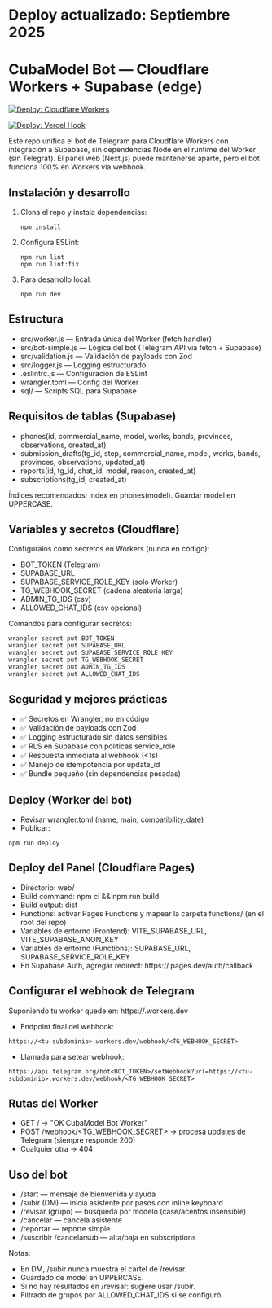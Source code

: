 # Deploy actualizado: Septiembre 2025
# CubaModel Bot — Cloudflare Workers + Supabase (edge)

[![Deploy: Cloudflare Workers](https://github.com/devmaikelrm/BotModerno/actions/workflows/cloudflare-deploy.yml/badge.svg?branch=main)](https://github.com/devmaikelrm/BotModerno/actions/workflows/cloudflare-deploy.yml)
<!-- Cloudflare Pages disabled
[![Deploy: Cloudflare Pages](https://github.com/devmaikelrm/BotModerno/actions/workflows/deploy.yml/badge.svg?branch=main)](https://github.com/devmaikelrm/BotModerno/actions/workflows/deploy.yml)
-->
[![Deploy: Vercel Hook](https://github.com/devmaikelrm/BotModerno/actions/workflows/vercel-deploy.yml/badge.svg?branch=main)](https://github.com/devmaikelrm/BotModerno/actions/workflows/vercel-deploy.yml)

Este repo unifica el bot de Telegram para Cloudflare Workers con integración a Supabase, sin dependencias Node en el runtime del Worker (sin Telegraf). El panel web (Next.js) puede mantenerse aparte, pero el bot funciona 100% en Workers vía webhook.

## Instalación y desarrollo

1. Clona el repo y instala dependencias:
   ```
   npm install
   ```

2. Configura ESLint:
   ```
   npm run lint
   npm run lint:fix
   ```

3. Para desarrollo local:
   ```
   npm run dev
   ```

## Estructura
- src/worker.js — Entrada única del Worker (fetch handler)
- src/bot-simple.js — Lógica del bot (Telegram API via fetch + Supabase)
- src/validation.js — Validación de payloads con Zod
- src/logger.js — Logging estructurado
- .eslintrc.js — Configuración de ESLint
- wrangler.toml — Config del Worker
- sql/ — Scripts SQL para Supabase

## Requisitos de tablas (Supabase)
- phones(id, commercial_name, model, works, bands, provinces, observations, created_at)
- submission_drafts(tg_id, step, commercial_name, model, works, bands, provinces, observations, updated_at)
- reports(id, tg_id, chat_id, model, reason, created_at)
- subscriptions(tg_id, created_at)

Índices recomendados: index en phones(model). Guardar model en UPPERCASE.

## Variables y secretos (Cloudflare)
Configúralos como secretos en Workers (nunca en código):
- BOT_TOKEN (Telegram)
- SUPABASE_URL
- SUPABASE_SERVICE_ROLE_KEY (solo Worker)
- TG_WEBHOOK_SECRET (cadena aleatoria larga)
- ADMIN_TG_IDS (csv)
- ALLOWED_CHAT_IDS (csv opcional)

Comandos para configurar secretos:
```
wrangler secret put BOT_TOKEN
wrangler secret put SUPABASE_URL
wrangler secret put SUPABASE_SERVICE_ROLE_KEY
wrangler secret put TG_WEBHOOK_SECRET
wrangler secret put ADMIN_TG_IDS
wrangler secret put ALLOWED_CHAT_IDS
```

## Seguridad y mejores prácticas
- ✅ Secretos en Wrangler, no en código
- ✅ Validación de payloads con Zod
- ✅ Logging estructurado sin datos sensibles
- ✅ RLS en Supabase con políticas service_role
- ✅ Respuesta inmediata al webhook (<1s)
- ✅ Manejo de idempotencia por update_id
- ✅ Bundle pequeño (sin dependencias pesadas)

## Deploy (Worker del bot)
- Revisar wrangler.toml (name, main, compatibility_date)
- Publicar:
```
npm run deploy
```

## Deploy del Panel (Cloudflare Pages)
- Directorio: web/
- Build command: npm ci && npm run build
- Build output: dist
- Functions: activar Pages Functions y mapear la carpeta functions/ (en el root del repo)
- Variables de entorno (Frontend): VITE_SUPABASE_URL, VITE_SUPABASE_ANON_KEY
- Variables de entorno (Functions): SUPABASE_URL, SUPABASE_SERVICE_ROLE_KEY
- En Supabase Auth, agregar redirect: https://<tu-pages>.pages.dev/auth/callback

## Configurar el webhook de Telegram
Suponiendo tu worker quede en: https://<tu-subdominio>.workers.dev
- Endpoint final del webhook:
```
https://<tu-subdominio>.workers.dev/webhook/<TG_WEBHOOK_SECRET>
```
- Llamada para setear webhook:
```
https://api.telegram.org/bot<BOT_TOKEN>/setWebhook?url=https://<tu-subdominio>.workers.dev/webhook/<TG_WEBHOOK_SECRET>
```

## Rutas del Worker
- GET / → "OK CubaModel Bot Worker"
- POST /webhook/<TG_WEBHOOK_SECRET> → procesa updates de Telegram (siempre responde 200)
- Cualquier otra → 404

## Uso del bot
- /start — mensaje de bienvenida y ayuda
- /subir (DM) — inicia asistente por pasos con inline keyboard
- /revisar (grupo) — búsqueda por modelo (case/acentos insensible)
- /cancelar — cancela asistente
- /reportar — reporte simple
- /suscribir /cancelarsub — alta/baja en subscriptions

Notas:
- En DM, /subir nunca muestra el cartel de /revisar.
- Guardado de model en UPPERCASE.
- Si no hay resultados en /revisar: sugiere usar /subir.
- Filtrado de grupos por ALLOWED_CHAT_IDS si se configuró.

